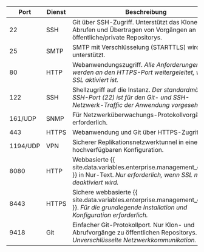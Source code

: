 | Port     | Dienst | Beschreibung                                                                                                                                     |
| -------- | ------ | ------------------------------------------------------------------------------------------------------------------------------------------------ |
| 22       | SSH    | Git über SSH-Zugriff. Unterstützt das Klonen, Abrufen und Übertragen von Vorgängen an öffentliche/private Repositorys.                           |
| 25       | SMTP   | SMTP mit Verschlüsselung (STARTTLS) wird unterstützt.                                                                                            |
| 80       | HTTP   | Webanwendungszugriff. *Alle Anforderungen werden an den HTTPS-Port weitergeleitet, wenn SSL aktiviert ist.*                                      |
| 122      | SSH    | Shellzugriff auf die Instanz. *Der standardmäßige SSH-Port (22) ist für den Git- und SSH-Netzwerk-Traffic der Anwendung vorgesehen.*             |
| 161/UDP  | SNMP   | Für Netzwerküberwachungs-Protokollvorgänge erforderlich.                                                                                         |
| 443      | HTTPS  | Webanwendung und Git über HTTPS-Zugriff.                                                                                                         |
| 1194/UDP | VPN    | Sicherer Replikationsnetzwerktunnel in einer hochverfügbaren Konfiguration.                                                                      |
| 8080     | HTTP   | Webbasierte {{ site.data.variables.enterprise.management_console }} in Nur-Text. *Nur erforderlich, wenn SSL manuell deaktiviert wird.*          |
| 8443     | HTTPS  | Sichere webbasierte {{ site.data.variables.enterprise.management_console }}. *Für die grundlegende Installation und Konfiguration erforderlich.* |
| 9418     | Git    | Einfacher Git-Protokollport. Nur Klon- und Abrufvorgänge zu öffentlichen Repositorys. *Unverschlüsselte Netzwerkkommunikation.*                  |
